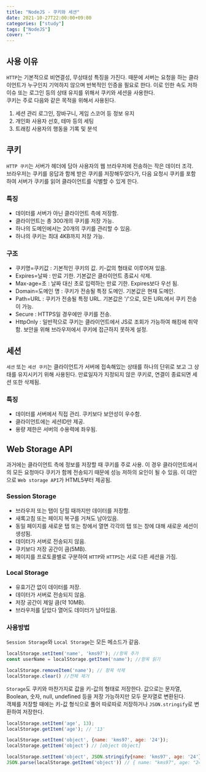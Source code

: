 ```yaml
---
title: "NodeJS - 쿠키와 세션"
date: 2021-10-27T22:00:00+09:00
categories: ["study"]
tags: ["NodeJS"]
cover: ""
---
```

## 사용 이유
`HTTP`는 기본적으로 비연결성, 무상태성 특징을 가진다. 때문에 서버는 요청을 하는 클라이언트가 누구인지 기억하지 않으며 반복적인 인증을 필요로 한다. 이로 인한 속도 저하 이슈 또는 로그인 등의 상태 유지를 위해서 쿠키와 세션을 사용한다.<br>
쿠키는 주로 다음와 같은 목적을 위해서 사용된다.
1. 세션 관리
   로그인, 장바구니, 게임 스코어 등 정보 유지
2. 개인화
   사용자 선호, 테마 등의 세팅
3. 트래킹
   사용자의 행동을 기록 및 분석

## 쿠키
`HTTP 쿠키`는 서버가 헤더에 담아 사용자의 웹 브라우저에 전송하는 작은 데이터 조각. 브라우저는 쿠키를 응답과 함께 받은 쿠키를 저장해두었다가, 다음 요청시 쿠키를 포함하여 서버가 쿠키를 읽어 클라이언트를 식별할 수 있게 한다.

### 특징
 - 데이터를 서버가 아닌 클라이언트 측에 저장함.
 - 클라이언트는 총 300개의 쿠키를 저장 가능.
 - 하나의 도메인에서는 20개의 쿠키를 관리할 수 있음.
 - 하나의 쿠키는 최대 4KB까지 저장 가능.

### 구조
 - 쿠키명=쿠키값 : 기본적인 쿠키의 값. 키-값의 형태로 이루어져 있음.
 - Expires=날짜 : 만료 기한. 기본값은 클라이언트 종료시 삭제.
 - Max-age=초 : 날짜 대신 초로 입력하는 만료 기한. Expires보다 우선 됨.
 - Domain=도메인 명 : 쿠키가 전송될 특정 도메인. 기본값은 현재 도메인.
 - Path=URL : 쿠키가 전송될 특정 URL. 기본값은 '/'으로, 모든 URL에서 쿠키 전송이 가능.
 - Secure : HTTPS일 경우에만 쿠키를 전송.
 - HttpOnly : 일반적으로 쿠키는 클라이언트에서 JS로 조회가 가능하여 해킹에 취약함. 보안을 위해 브라우저에서 쿠키에 접근하지 못하게 설정.

## 세션
`세션` 또는 `세션 쿠키`는 클라이언트가 서버에 접속해있는 상태를 하나의 단위로 보고 그 상태를 유지시키기 위해 사용된다. 만료일자가 지정되지 않은 쿠키로, 연결이 종료되면 세션 또한 삭제됨.

### 특징
 - 데이터를 서버에서 직접 관리. 쿠키보다 보안성이 우수함.
 - 클라이언트에는 세션ID만 제공.
 - 용량 제한은 서버의 수용력에 좌우됨.

## Web Storage API
과거에는 클라이언트 측에 정보를 저장할 때 쿠키를 주로 사용. 이 경우 클라이언트에서의 모든 요청마다 쿠키가 함께 전송되기 때문에 성능 저하의 요인이 될 수 있음. 이 대안으로 `Web storage API`가 HTML5부터 제공됨.

### Session Storage
- 브라우저 또는 탭이 닫힐 때까지만 데이터를 저장함.
- 새록고침 또는 페이지 복구를 거쳐도 남아있음.
- 동일 페이지를 새로운 탭 또는 창에서 열면 각각의 탭 또는 창에 대해 새로운 세션이 생성됨.
- 데이터가 서버로 전송되지 않음.
- 쿠키보다 저장 공간이 큼(5MB).
- 페이지를 프로토콜별로 구분하여 `HTTP`와 `HTTPS`는 서로 다른 세션을 가짐.

### Local Storage
- 유효기간 없이 데이터를 저장.
- 데이터가 서버로 전송되지 않음.
- 저장 공간이 제일 큼(약 10MB).
- 브라우저를 닫았다 열어도 데이터가 남아있음.

### 사용방법
`Session Storage`와 `Local Storage`는 모든 메소드가 같음.

```js
localStorage.setItem('name', 'kms97'); //항목 추가
const userName = localStorage.getItem('name'); //항목 읽기

localStorage.removeItem('name'); // 항목 삭제
localStorage.clear() //전체 제거
```
`Storage`도 쿠키와 마찬가지로 값을 키-값의 형태로 저장한다. 값으로는 문자열, Boolean, 숫자, null, undefined 등을 저장 가능하지만 모두 문자열로 변환된다.  
객체를 저장할 때에는 키-값 형식으로 풀어 따로따로 저장하거나 `JSON.stringify`로 변환하여 저장한다.

```js
localStorage.setItem('age', 13);
localStorage.getItem('age'); // '13'

localStorage.setItem('object', {name: 'kms97', age: '24'});
localStorage.getItem('object') // [object Object]

localStorage.setItem('object', JSON.stringify{name: 'kms97', age: '24'});
JSON.parse(localStorage.getItem('object')) // { name: "kms97", age: "24" }
```